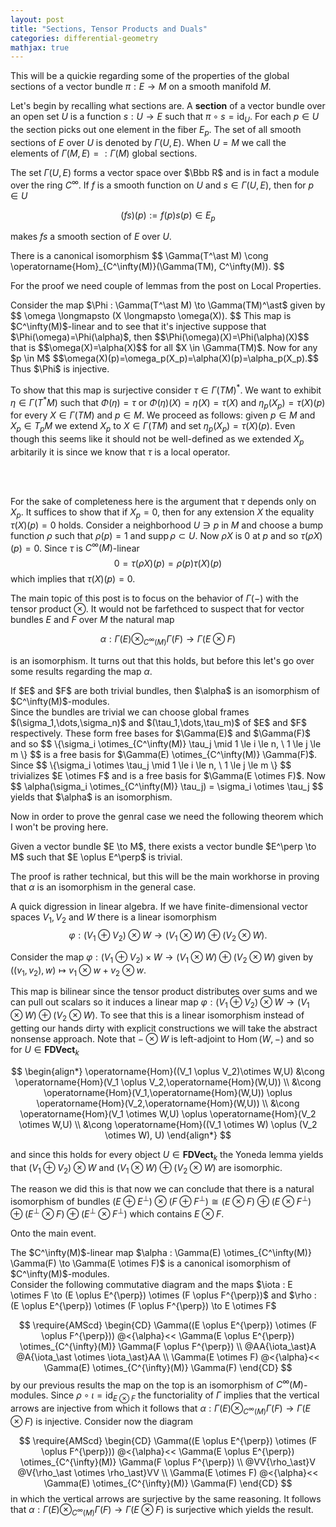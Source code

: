 ```yaml
---
layout: post
title: "Sections, Tensor Products and Duals"
categories: differential-geometry
mathjax: true
---
```


This will be a quickie regarding some of the properties of the global sections of a vector bundle $\pi : E \to M$ on a smooth manifold $M$.

Let's begin by recalling what sections are. A <b>section</b> of a vector bundle over an open set $U$ is a function $s : U \to E$ such that $\pi \circ s = \operatorname{id}_U$. For each $p \in U$ the section picks out one element in the fiber $E_p$. The set of all smooth sections of $E$ over $U$ is denoted by $\Gamma(U,E)$. When $U = M$ we call the elements of $\Gamma(M,E) =: \Gamma(M)$ global sections.

The set $\Gamma(U,E)$ forms a vector space over $\Bbb R$ and is in fact a module over the ring $C^\infty$. If $f$ is a smooth function on $U$ and $s \in \Gamma(U,E)$, then for $p \in U$

$$
(fs)(p) := f(p)s(p) \in E_p
$$

makes $fs$ a smooth section of $E$ over $U$.

<div class="proposition">
There is a canonical isomorphism 
$$
\Gamma(T^\ast M) \cong \operatorname{Hom}_{C^\infty(M)}(\Gamma(TM), C^\infty(M)).
$$
</div>

For the proof we need couple of lemmas from the post on Local Properties.

<div class="proof">
Consider the map $\Phi : \Gamma(T^\ast M) \to \Gamma(TM)^\ast$ given by
$$
\omega \longmapsto (X \longmapsto \omega(X)).
$$
This map is $C^\infty(M)$-linear and to see that it's injective suppose that $\Phi(\omega)=\Phi(\alpha)$, then $$\Phi(\omega)(X)=\Phi(\alpha)(X)$$ that is $$\omega(X)=\alpha(X)$$ for all $X \in \Gamma(TM)$. Now for any $p \in M$ $$\omega(X)(p)=\omega_p(X_p)=\alpha(X)(p)=\alpha_p(X_p).$$ Thus $\Phi$ is injective.

To show that this map is surjective consider $\tau \in \Gamma(TM)^\ast$. We want to exhibit $\eta \in \Gamma(T^\ast M)$ such that $\Phi(\eta) = \tau$ or $\Phi(\eta)(X) = \eta(X) = \tau(X)$ and $\eta_p(X_p) = \tau(X)(p)$ for every $X \in \Gamma(TM)$ and $p \in M$. We proceed as follows: given $p  \in M$ and $X_p \in T_pM$ we extend $X_p$ to $X \in \Gamma(TM)$ and set $\eta_p(X_p) = \tau(X)(p)$. Even though this seems like it should not be well-defined as we extended $X_p$ arbitarily it is since we know that $\tau$ is a local operator.

<br>
<br>

For the sake of completeness here is the argument that $\tau$ depends only on $X_p$. It suffices to show that if $X_p = 0$, then for any extension $X$ the equality $\tau(X)(p) = 0$ holds. Consider a neighborhood $U \ni p$ in $M$ and choose a bump function $\rho$ such that $\rho(p)=1$ and $\operatorname{supp}\rho \subset U$. Now $\rho X$ is $0$ at $p$ and so $\tau(\rho X)(p) = 0$. Since $\tau$ is $C^\infty(M)$-linear
$$
0 = \tau(\rho X)(p) = \rho(p)\tau(X)(p) 
$$
which implies that $\tau(X)(p) = 0$.
</div>

The main topic of this post is to focus on the behavior of $\Gamma(-)$ with the tensor product $\otimes$. It would not be farfethced to suspect that for vector bundles $E$ and $F$ over $M$ the natural map

$$
\alpha : \Gamma(E) \otimes_{C^\infty(M)} \Gamma(F) \to \Gamma(E \otimes F)
$$

is an isomorphism. It turns out that this holds, but before this let's go over some results regarding the map $\alpha$.

<div class="lemma">
If $E$ and $F$ are both trivial bundles, then $\alpha$ is an isomorphism of $C^\infty(M)$-modules.
</div>

<div class="proof">
Since the bundles are trivial we can choose global frames $(\sigma_1,\dots,\sigma_n)$ and $(\tau_1,\dots,\tau_m)$ of $E$ and $F$ respectively. These form free bases for $\Gamma(E)$ and $\Gamma(F)$ and so 
$$
\{\sigma_i \otimes_{C^\infty(M)} \tau_j \mid 1 \le i \le n, \ 1 \le j \le m \}
$$
is a free basis for $\Gamma(E) \otimes_{C^\infty(M)} \Gamma(F)$. Since  
$$
\{\sigma_i \otimes \tau_j \mid 1 \le i \le n, \ 1 \le j \le m \}
$$
trivializes $E \otimes F$ and is a free basis for $\Gamma(E \otimes F)$. Now
$$
\alpha(\sigma_i \otimes_{C^\infty(M)} \tau_j) = \sigma_i \otimes \tau_j
$$
yields that $\alpha$ is an isomorphism.
</div>

Now in order to prove the genral case we need the following theorem which I won't be proving here.

<div class="theorem">
Given a vector bundle $E \to M$, there exists a vector bundle $E^\perp \to M$ such that $E \oplus E^\perp$ is trivial. 
</div>

The proof is rather technical, but this will be the main workhorse in proving that $\alpha$ is an isomorphism in the general case.

A quick digression in linear algebra. If we have finite-dimensional vector spaces $V_1,V_2$ and $W$ there is a linear isomorphism
$$
\varphi : (V_1 \oplus V_2) \otimes W \to (V_1 \otimes W) \oplus (V_2 \otimes W).
$$

Consider the map $\varphi : (V_1 \oplus V_2) \times W \to (V_1 \otimes W) \oplus (V_2 \otimes W)$ given by $((v_1,v_2),w) \longmapsto v_1 \otimes w + v_2 \otimes w$.

This map is bilinear since the tensor product distributes over sums and we can pull out scalars so it induces a linear map $\varphi : (V_1 \oplus V_2) \otimes W \to (V_1 \otimes W) \oplus (V_2 \otimes W)$. To see that this is a linear isomorphism instead of getting our hands dirty with explicit constructions we will take the abstract nonsense approach. Note that $- \otimes W$ is left-adjoint to $\operatorname{Hom}(W,-)$ and so for $U \in \textbf{FDVect}_k$

$$
\begin{align*}
\operatorname{Hom}((V_1 \oplus V_2)\otimes W,U) &\cong \operatorname{Hom}(V_1 \oplus V_2,\operatorname{Hom}(W,U)) \\
&\cong \operatorname{Hom}(V_1,\operatorname{Hom}(W,U)) \oplus \operatorname{Hom}(V_2,\operatorname{Hom}(W,U)) \\
&\cong \operatorname{Hom}(V_1 \otimes W,U) \oplus \operatorname{Hom}(V_2 \otimes W,U) \\
&\cong \operatorname{Hom}((V_1 \otimes W) \oplus (V_2 \otimes W), U)
\end{align*}
$$

and since this holds for every object $U \in \textbf{FDVect}_k$ the Yoneda lemma yields that $(V_1 \oplus V_2)\otimes W$ and $(V_1 \otimes W) \oplus (V_2 \otimes W)$ are isomorphic.

The reason we did this is that now we can conclude that there is a natural isomorphism of bundles $(E \oplus E^{\perp}) \otimes (F \oplus F^{\perp}) \cong (E \otimes F) \oplus (E \otimes F^{\perp}) \oplus (E^{\perp} \otimes F) \oplus (E^{\perp} \otimes F^{\perp})$ which contains $E \otimes F$.

Onto the main event.

<div class="theorem">
The $C^\infty(M)$-linear map $\alpha : \Gamma(E) \otimes_{C^\infty(M)} \Gamma(F) \to \Gamma(E \otimes F)$ is a canonical isomorphism of $C^\infty(M)$-modules.
</div>

<div class="proof">
Consider the following commutative diagram and the maps $\iota : E \otimes F \to (E \oplus E^{\perp}) \otimes (F \oplus F^{\perp})$ and $\rho : (E \oplus E^{\perp}) \otimes (F \oplus F^{\perp}) \to E \otimes F$

$$
\require{AMScd}
\begin{CD}
\Gamma((E \oplus E^{\perp}) \otimes (F \oplus F^{\perp})) @<{\alpha}<< \Gamma(E \oplus E^{\perp}) \otimes_{C^{\infty}(M)} \Gamma(F \oplus F^{\perp}) \\
@AA{\iota_\ast}A @A{\iota_\ast \otimes \iota_\ast}AA \\
\Gamma(E \otimes F) @<{\alpha}<< \Gamma(E) \otimes_{C^{\infty}(M)} \Gamma(F)
\end{CD}
$$
by our previous results the map on the top is an isomorphism of $C^{\infty}(M)$-modules. Since $\rho \circ \iota = \operatorname{id}_{E \otimes F}$ the functoriality of $\Gamma$ implies that the vertical arrows are injective from which it follows that $\alpha : \Gamma(E) \otimes_{C^\infty(M)} \Gamma(F) \to \Gamma(E \otimes F)$ is injective. Consider now the diagram

$$
\require{AMScd}
\begin{CD}
\Gamma((E \oplus E^{\perp}) \otimes (F \oplus F^{\perp})) @<{\alpha}<< \Gamma(E \oplus E^{\perp}) \otimes_{C^{\infty}(M)} \Gamma(F \oplus F^{\perp}) \\
@VV{\rho_\ast}V @V{\rho_\ast \otimes \rho_\ast}VV \\
\Gamma(E \otimes F) @<{\alpha}<< \Gamma(E) \otimes_{C^{\infty}(M)} \Gamma(F)
\end{CD}
$$
in which the vertical arrows are surjective by the same reasoning. It follows that $\alpha : \Gamma(E) \otimes_{C^\infty(M)} \Gamma(F) \to \Gamma(E \otimes F)$ is surjective which yields the result.
</div>
